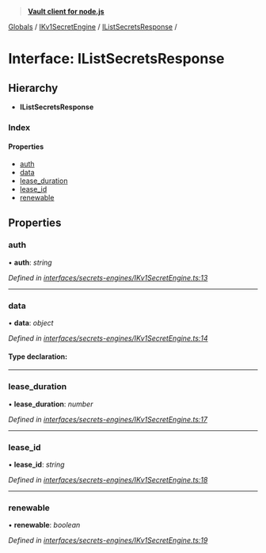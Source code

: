 > **[Vault client for node.js](../README.md)**

[Globals](../globals.md) / [IKv1SecretEngine](../modules/ikv1secretengine.md) / [IListSecretsResponse](ikv1secretengine.ilistsecretsresponse.md) /

# Interface: IListSecretsResponse

## Hierarchy

* **IListSecretsResponse**

### Index

#### Properties

* [auth](ikv1secretengine.ilistsecretsresponse.md#auth)
* [data](ikv1secretengine.ilistsecretsresponse.md#data)
* [lease_duration](ikv1secretengine.ilistsecretsresponse.md#lease_duration)
* [lease_id](ikv1secretengine.ilistsecretsresponse.md#lease_id)
* [renewable](ikv1secretengine.ilistsecretsresponse.md#renewable)

## Properties

###  auth

• **auth**: *string*

*Defined in [interfaces/secrets-engines/IKv1SecretEngine.ts:13](https://github.com/theogravity/vault-tacular/blob/7a596ac/src/interfaces/secrets-engines/IKv1SecretEngine.ts#L13)*

___

###  data

• **data**: *object*

*Defined in [interfaces/secrets-engines/IKv1SecretEngine.ts:14](https://github.com/theogravity/vault-tacular/blob/7a596ac/src/interfaces/secrets-engines/IKv1SecretEngine.ts#L14)*

#### Type declaration:

___

###  lease_duration

• **lease_duration**: *number*

*Defined in [interfaces/secrets-engines/IKv1SecretEngine.ts:17](https://github.com/theogravity/vault-tacular/blob/7a596ac/src/interfaces/secrets-engines/IKv1SecretEngine.ts#L17)*

___

###  lease_id

• **lease_id**: *string*

*Defined in [interfaces/secrets-engines/IKv1SecretEngine.ts:18](https://github.com/theogravity/vault-tacular/blob/7a596ac/src/interfaces/secrets-engines/IKv1SecretEngine.ts#L18)*

___

###  renewable

• **renewable**: *boolean*

*Defined in [interfaces/secrets-engines/IKv1SecretEngine.ts:19](https://github.com/theogravity/vault-tacular/blob/7a596ac/src/interfaces/secrets-engines/IKv1SecretEngine.ts#L19)*